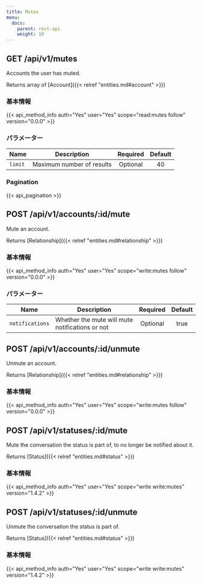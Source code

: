 ```yaml
---
title: Mutes
menu:
  docs:
    parent: rest-api
    weight: 10
---
```


## GET /api/v1/mutes

Accounts the user has muted.

Returns array of [Account]({{< relref "entities.md#account" >}})

### 基本情報

{{< api_method_info auth="Yes" user="Yes" scope="read:mutes follow" version="0.0.0" >}}

### パラメーター

|Name|Description|Required|Default|
|----|-----------|:------:|:-----:|
| `limit` | Maximum number of results | Optional | 40 |

### Pagination

{{< api_pagination >}}

## POST /api/v1/accounts/:id/mute

Mute an account.

Returns [Relationship]({{< relref "entities.md#relationship" >}})

### 基本情報

{{< api_method_info auth="Yes" user="Yes" scope="write:mutes follow" version="0.0.0" >}}

### パラメーター

|Name|Description|Required|Default|
|----|-----------|:------:|:-----:|
| `notifications` | Whether the mute will mute notifications or not | Optional | true |

## POST /api/v1/accounts/:id/unmute

Unmute an account.

Returns [Relationship]({{< relref "entities.md#relationship" >}})

### 基本情報

{{< api_method_info auth="Yes" user="Yes" scope="write:mutes follow" version="0.0.0" >}}

## POST /api/v1/statuses/:id/mute

Mute the conversation the status is part of, to no longer be notified about it.

Returns [Status]({{< relref "entities.md#status" >}})

### 基本情報

{{< api_method_info auth="Yes" user="Yes" scope="write write:mutes" version="1.4.2" >}}

## POST /api/v1/statuses/:id/unmute

Unmute the conversation the status is part of.

Returns [Status]({{< relref "entities.md#status" >}})

### 基本情報

{{< api_method_info auth="Yes" user="Yes" scope="write write:mutes" version="1.4.2" >}}
